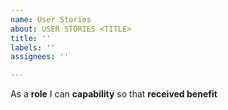 ```yaml
---
name: User Stories
about: USER STORIES <TITLE>
title: ''
labels: ''
assignees: ''

---
```


As a **role** I can **capability** so that **received benefit**
